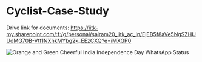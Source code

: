 # Cyclist-Case-Study
Drive link for documents: 
https://iitk-my.sharepoint.com/:f:/g/personal/sairam20_iitk_ac_in/EjEB5f8aVe5NgSZHUUdMG70B-Vtf1NXhkMYbg2k_EEzCXQ?e=iMXGP0 

![Orange and Green Cheerful India Independence Day WhatsApp Status](https://github.com/K-Sairam/Cyclist-Case-Study/assets/75962509/834b0a9c-ed6b-4deb-ad26-2f1790f3aa49)
